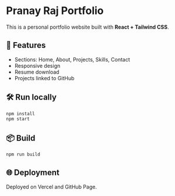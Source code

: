 # Pranay Raj Portfolio

This is a personal portfolio website built with **React + Tailwind CSS**.

## 🚀 Features
- Sections: Home, About, Projects, Skills, Contact
- Responsive design
- Resume download
- Projects linked to GitHub

## 🛠️ Run locally
```bash
npm install
npm start
```

## 📦 Build
```bash
npm run build
```

## 🌐 Deployment
Deployed on Vercel and GitHub Page.
